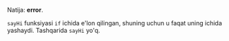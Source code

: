 Natija: **error**.

`sayHi` funksiyasi `if` ichida e'lon qilingan, shuning uchun u faqat uning ichida yashaydi. Tashqarida `sayHi` yo'q.